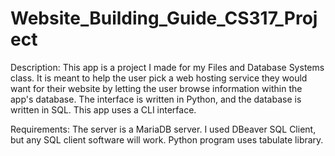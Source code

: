 # Website_Building_Guide_CS317_Project
Description: This app is a project I made for my Files and Database Systems class. It is meant to help the user pick a web hosting service they would want for their website by letting the user browse information within the app's database. The interface is written in Python, and the database is written in SQL. This app uses a CLI interface.

Requirements: The server is a MariaDB server. I used DBeaver SQL Client, but any SQL client software will work. Python program uses tabulate library.

